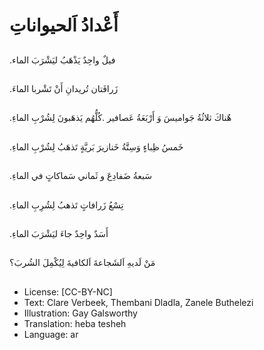# أَعْدادُ اَلحيواناتِ

##
.فيلٌ واحِدٌ يَذْهَبُ ليَشْرَبَ الماء

##
.زَرافَتان تُريدانِ أَنْ تَشْربا الماءَ

##
.هٌناكَ ثلاثُةُ جَواميسَ وَ أَرْبَعَةُ عَصافير
.كُلُّهُم يَذهَبونَ لِشُرْبِ الماءِ

##
.خَمسُ ظِباءٍ وَسِتَّةُ خَنازيرَ بَريَّةٍ تَذهَبُ لِشُرْبِ الماءِ

##
.سَبعةُ ضَفادِعَ و ثَماني سَماكاتٍ في الماءِ

##
.تِسْعُ زَرافاتٍ تَذهبُ لِشُرِبِ الماءِ

##
.أَسَدٌ واحِدٌ جاءَ ليَشْرَبَ الماءِ

##
مَنْ لَديهِ اَلشَجاعةَ اَلكافيةَ لِيُكْمِلَ الشُربَ؟

##
* License: [CC-BY-NC]
* Text: Clare Verbeek, Thembani Dladla, Zanele Buthelezi
* Illustration: Gay Galsworthy
* Translation: heba tesheh
* Language: ar

